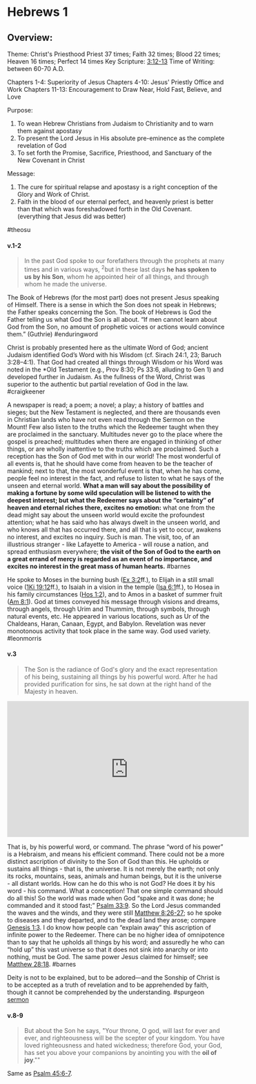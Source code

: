 # Hebrews 1

## Overview:
Theme: Christ's Priesthood
Priest 37 times; Faith 32 times; Blood 22 times; Heaven 16 times; Perfect 14 times
Key Scripture: [3:12-13](Hebrews3#v.12)
Time of Writing: between 60-70 A.D.

Chapters 1-4: Superiority of Jesus
Chapters 4-10: Jesus' Priestly Office and Work
Chapters 11-13: Encouragement to Draw Near, Hold Fast, Believe, and Love

Purpose:
1. To wean Hebrew Christians from Judaism to Christianity and to warn them against apostasy
2. To present the Lord Jesus in His absolute pre-eminence as the complete revelation of God
3. To set forth the Promise, Sacrifice, Priesthood, and Sanctuary of the New Covenant in Christ

Message:
1. The cure for spiritual relapse and apostasy is a right conception of the Glory and Work of Christ.
2. Faith in the blood of our eternal perfect, and heavenly priest is better than that which was foreshadowed forth in the Old Covenant. (everything that Jesus did was better)

#theosu 

#### v.1-2
>In the past God spoke to our forefathers through the prophets at many times and in various ways, <sup>2</sup>but in these last days **he has spoken to us by his Son**, whom he appointed heir of all things, and through whom he made the universe.

The Book of Hebrews (for the most part) does not present Jesus speaking of Himself. There is a sense in which the Son does not speak in Hebrews; the Father speaks concerning the Son. The book of Hebrews is God the Father telling us what God the Son is all about. “If men cannot learn about God from the Son, no amount of prophetic voices or actions would convince them.” (Guthrie)
#enduringword 

Christ is probably presented here as the ultimate Word of God; ancient Judaism identified God’s Word with his Wisdom (cf. Sirach 24:1, 23; Baruch 3:28–4:1). That God had created all things through Wisdom or his Word was noted in the \*Old Testament (e.g., Prov 8:30; Ps 33:6, alluding to Gen 1) and developed further in Judaism. As the fullness of the Word, Christ was superior to the authentic but partial revelation of God in the law.
#craigkeener 

A newspaper is read; a poem; a novel; a play; a history of battles and sieges; but the New Testament is neglected, and there are thousands even in Christian lands who have not even read through the Sermon on the Mount! Few also listen to the truths which the Redeemer taught when they are proclaimed in the sanctuary. Multitudes never go to the place where the gospel is preached; multitudes when there are engaged in thinking of other things, or are wholly inattentive to the truths which are proclaimed. Such a reception has the Son of God met with in our world! The most wonderful of all events is, that he should have come from heaven to be the teacher of mankind; next to that, the most wonderful event is that, when he has come, people feel no interest in the fact, and refuse to listen to what he says of the unseen and eternal world. **What a man will say about the possibility of making a fortune by some wild speculation will be listened to with the deepest interest; but what the Redeemer says about the “certainty” of heaven and eternal riches there, excites no emotion:** what one from the dead might say about the unseen world would excite the profoundest attention; what he has said who has always dwelt in the unseen world, and who knows all that has occurred there, and all that is yet to occur, awakens no interest, and excites no inquiry. Such is man. The visit, too, of an illustrious stranger - like Lafayette to America - will rouse a nation, and spread enthusiasm everywhere; **the visit of the Son of God to the earth on a great errand of mercy is regarded as an event of no importance, and excites no interest in the great mass of human hearts.**
#barnes

He spoke to Moses in the burning bush ([Ex 3:2](Exodus3#v.2)ff.), to Elijah in a still small voice ([1Ki 19:12](1Kings19#v.12)ff.), to Isaiah in a vision in the temple ([Isa 6:1](Isaiah6#v.1)ff.), to Hosea in his family circumstances ([Hos 1:2](Hosea1#v.2)), and to Amos in a basket of summer fruit ([Am 8:1](Amos8#v.1)). God at times conveyed his message through visions and dreams, through angels, through Urim and Thummim, through symbols, through natural events, etc. He appeared in various locations, such as Ur of the Chaldeans, Haran, Canaan, Egypt, and Babylon. Revelation was never monotonous activity that took place in the same way. God used variety.
#leonmorris

#### v.3
>The Son is the radiance of God's glory and the exact representation of his being, sustaining all things by his powerful word. After he had provided purification for sins, he sat down at the right hand of the Majesty in heaven.

<iframe width="560" height="315" src="https://www.youtube.com/embed/a5xIVMxSRjQ?start=1" title="YouTube video player" frameborder="0" allow="accelerometer; autoplay; clipboard-write; encrypted-media; gyroscope; picture-in-picture" allowfullscreen></iframe>

That is, by his powerful word, or command. The phrase “word of his power” is a Hebraism, and means his efficient command. There could not be a more distinct ascription of divinity to the Son of God than this. He upholds or sustains all things - that is, the universe. It is not merely the earth; not only its rocks, mountains, seas, animals and human beings, but it is the universe - all distant worlds. How can he do this who is not God? He does it by his word - his command. What a conception! That one simple command should do all this! So the world was made when God “spake and it was done; he commanded and it stood fast;” [Psalm 33:9](https://www.studylight.org/study-desk.html?q1=ps+33:9&t1=eng_nas&sr=1). So the Lord Jesus commanded the waves and the winds, and they were still [Matthew 8:26-27](https://www.studylight.org/study-desk.html?q1=mt+8:26-27&t1=eng_nas&sr=1); so he spoke to diseases and they departed, and to the dead land they arose; compare [Genesis 1:3](https://www.studylight.org/study-desk.html?q1=ge+1:3&t1=eng_nas&sr=1). I do know how people can “explain away” this ascription of infinite power to the Redeemer. There can be no higher idea of omnipotence than to say that he upholds all things by his word; and assuredly he who can “hold up” this vast universe so that it does not sink into anarchy or into nothing, must be God. The same power Jesus claimed for himself; see [Matthew 28:18](https://www.studylight.org/study-desk.html?q1=mt+28:18&t1=eng_nas&sr=1).
#barnes 

Deity is not to be explained, but to be adored—and the Sonship of Christ is to be accepted as a truth of revelation and to be apprehended by faith, though it cannot be comprehended by the understanding.
#spurgeon [sermon](https://www.spurgeongems.org/sermon/chs2635.pdf)

#### v.8-9
> But about the Son he says,
> "Your throne, O god, will last for ever and ever, and righteousness will be the scepter of your kingdom.
> You have loved righteousness and hated wickedness; therefore God, your God, has set you above your companions by anointing you with the **oil of joy**.""

Same as [Psalm 45:6-7](Psalm45#v.6-7).


